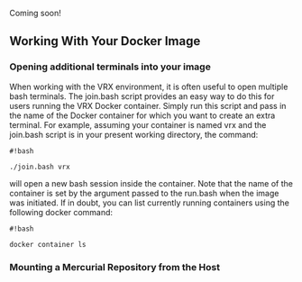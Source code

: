 Coming soon!

## Working With Your Docker Image ##

### Opening additional terminals into your image ###
When working with the VRX environment, it is often useful to open multiple bash terminals. The join.bash script provides an easy way to do this for users running the VRX Docker container. Simply run this script and pass in the name of the Docker container for which you want to create an extra terminal. For example, assuming your container is named vrx and the join.bash script is in your present working directory, the command:

```
#!bash

./join.bash vrx
```

will open a new bash session inside the container. Note that the name of the container is set by the argument passed to the run.bash when the image was initiated. If in doubt, you can list currently running containers using the following docker command: 

```
#!bash

docker container ls
```


### Mounting a Mercurial Repository from the Host ###